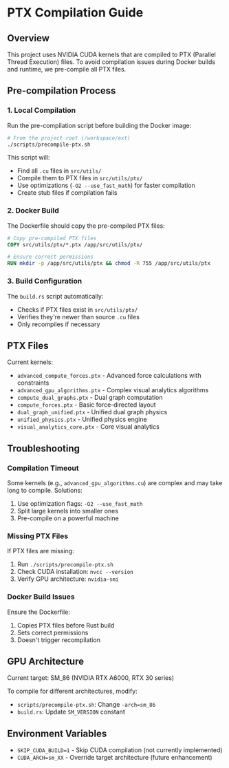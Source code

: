 # PTX Compilation Guide

## Overview
This project uses NVIDIA CUDA kernels that are compiled to PTX (Parallel Thread Execution) files. To avoid compilation issues during Docker builds and runtime, we pre-compile all PTX files.

## Pre-compilation Process

### 1. Local Compilation
Run the pre-compilation script before building the Docker image:

```bash
# From the project root (/workspace/ext)
./scripts/precompile-ptx.sh
```

This script will:
- Find all `.cu` files in `src/utils/`
- Compile them to PTX files in `src/utils/ptx/`
- Use optimizations (`-O2 --use_fast_math`) for faster compilation
- Create stub files if compilation fails

### 2. Docker Build
The Dockerfile should copy the pre-compiled PTX files:

```dockerfile
# Copy pre-compiled PTX files
COPY src/utils/ptx/*.ptx /app/src/utils/ptx/

# Ensure correct permissions
RUN mkdir -p /app/src/utils/ptx && chmod -R 755 /app/src/utils/ptx
```

### 3. Build Configuration
The `build.rs` script automatically:
- Checks if PTX files exist in `src/utils/ptx/`
- Verifies they're newer than source `.cu` files
- Only recompiles if necessary

## PTX Files

Current kernels:
- `advanced_compute_forces.ptx` - Advanced force calculations with constraints
- `advanced_gpu_algorithms.ptx` - Complex visual analytics algorithms
- `compute_dual_graphs.ptx` - Dual graph computation
- `compute_forces.ptx` - Basic force-directed layout
- `dual_graph_unified.ptx` - Unified dual graph physics
- `unified_physics.ptx` - Unified physics engine
- `visual_analytics_core.ptx` - Core visual analytics

## Troubleshooting

### Compilation Timeout
Some kernels (e.g., `advanced_gpu_algorithms.cu`) are complex and may take long to compile. Solutions:
1. Use optimization flags: `-O2 --use_fast_math`
2. Split large kernels into smaller ones
3. Pre-compile on a powerful machine

### Missing PTX Files
If PTX files are missing:
1. Run `./scripts/precompile-ptx.sh`
2. Check CUDA installation: `nvcc --version`
3. Verify GPU architecture: `nvidia-smi`

### Docker Build Issues
Ensure the Dockerfile:
1. Copies PTX files before Rust build
2. Sets correct permissions
3. Doesn't trigger recompilation

## GPU Architecture
Current target: SM_86 (NVIDIA RTX A6000, RTX 30 series)

To compile for different architectures, modify:
- `scripts/precompile-ptx.sh`: Change `-arch=sm_86`
- `build.rs`: Update `SM_VERSION` constant

## Environment Variables
- `SKIP_CUDA_BUILD=1` - Skip CUDA compilation (not currently implemented)
- `CUDA_ARCH=sm_XX` - Override target architecture (future enhancement)